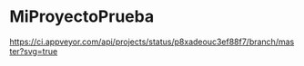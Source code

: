 # MiProyectoPrueba

https://ci.appveyor.com/api/projects/status/p8xadeouc3ef88f7/branch/master?svg=true

